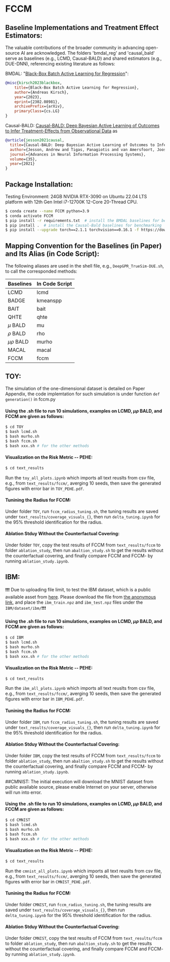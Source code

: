 # FCCM

## Baseline Implementations and Treatment Effect Estimators:
The valuable contributions of the broader community in advancing open-source AI are acknowledged. The folders 'bmdal_reg' and 'causal_bald' serve as baselines (e.g., LCMD, Causal-BALD) and shared estimators (e.g., DUE-DNN), referencing existing literature as follows:

BMDAL: "[Black-Box Batch Active Learning for Regression](https://arxiv.org/abs/2302.08981)":

```bibtex
@misc{kirsch2023blackbox,
    title={Black-Box Batch Active Learning for Regression},
    author={Andreas Kirsch},
    year={2023},
    eprint={2302.08981},
    archivePrefix={arXiv},
    primaryClass={cs.LG}
}
```
Causal-BALD: [Causal-BALD: Deep Bayesian Active Learning of Outcomes to Infer Treatment-Effects from Observational Data](https://arxiv.org/abs/2111.02275) as

```bibtex
@article{jesson2021causal,
  title={Causal-BALD: Deep Bayesian Active Learning of Outcomes to Infer Treatment-Effects from Observational Data},
  author={Jesson, Andrew and Tigas, Panagiotis and van Amersfoort, Joost and Kirsch, Andreas and Shalit, Uri and Gal, Yarin},
  journal={Advances in Neural Information Processing Systems},
  volume={35},
  year={2021}
}
```

## Package Installation:

Testing Environment: 24GB NVIDIA RTX-3090 on Ubuntu 22.04 LTS platform with 12th Gen Intel i7-12700K 12-Core 20-Thread CPU.

```.sh
$ conda create --name FCCM python=3.9
$ conda activate FCCM
$ pip install -r requirements.txt  # install the BMDAL baselines for benchmarking
$ pip install .  # install the Causal-Bald baselines for benchmarking
$ pip install --upgrade torch==2.1.1 torchvision==0.16.1 -f https://download.pytorch.org/whl/cu118/torch_stable.html
```

## Mapping Convention for the Baselines (in Paper) and Its Alias (in Code Script):

The following aliases are used in the shell file, e.g., ```DeepGPR_TrueSim-DUE.sh```, to call the corresponded methods:

| Baselines       | In Code Script  |
|-----------------|-----------------|
| LCMD            | lcmd            |
| BADGE           | kmeanspp        |
| BAIT            | bait            |
| QHTE            | qhte            |
| $\mu$ BALD      | mu              |
| $\rho$ BALD     | rho             |
| $\mu\rho$ BALD  | murho           |
| MACAL           | macal           |
| FCCM            | fccm            |

## TOY: 

The simulation of the one-dimensional dataset is detailed on Paper Appendix, the code implemtation for such simulation is under function ```def generation()``` in fccm.py

#### Using the .sh file to run 10 simulations, examples on LCMD, $\mu\rho$ BALD, and FCCM are given as follows:
```.sh
$ cd TOY
$ bash lcmd.sh 
$ bash murho.sh
$ bash fccm.sh
$ bash xxx.sh # for the other methods
```

#### Visualization on the Risk Metric -- PEHE:
```.sh
$ cd text_results
```
Run the ```toy_all_plots.ipynb``` which imports all text reuslts from csv file, e.g., from ```text_results/fccm/```, averging 10 seeds, then save the generated figures with error bar in ```TOY_PEHE.pdf```.

#### Tunining the Radius for FCCM:

Under folder ```TOY```, run ```fccm_radius_tuning.sh```, the tuning results are saved under ```text_results/coverage_visuals_{}```, then run ```delta_tuning.ipynb``` for the 95% threshold identification for the radius.

#### Ablation Stduy Without the Counterfactual Covering:

Under folder ```TOY```, copy the test results of FCCM from ```text_results/fccm``` to folder ```ablation_study```, then run ```abaltion_study.sh``` to get the results without the counterfactual covering, and finally compare FCCM and FCCM- by running ```ablation_study.ipynb```.

## IBM: 

:exclamation::exclamation::exclamation: Due to uploading file limit, to test the IBM dataset, which is a public available asset from [here](https://github.com/IBM-HRL-MLHLS/IBM-Causal-Inference-Benchmarking-Framework/blob/master/README.md). Please download the file from [the anonymous link](https://drive.google.com/drive/folders/1fKNN-IaizwpEVUuNLtsNGOI0utahN2Hr), and place the ```ibm_train.npz``` and ```ibm_test.npz``` files under the ```IBM/dataset/ibm/```:exclamation::exclamation::exclamation:

#### Using the .sh file to run 10 simulations, examples on LCMD, $\mu\rho$ BALD, and FCCM are given as follows:
```.sh
$ cd IBM
$ bash lcmd.sh 
$ bash murho.sh
$ bash fccm.sh
$ bash xxx.sh # for the other methods
```

#### Visualization on the Risk Metric -- PEHE:
```.sh
$ cd text_results
```
Run the ```ibm_all_plots.ipynb``` which imports all text reuslts from csv file, e.g., from ```text_results/fccm/```, averging 10 seeds, then save the generated figures with error bar in ```IBM_PEHE.pdf```.

#### Tunining the Radius for FCCM:

Under folder ```IBM```, run ```fccm_radius_tuning.sh```, the tuning results are saved under ```text_results/coverage_visuals_{}```, then run ```delta_tuning.ipynb``` for the 95% threshold identification for the radius.

#### Ablation Stduy Without the Counterfactual Covering:

Under folder ```IBM```, copy the test results of FCCM from ```text_results/fccm``` to folder ```ablation_study```, then run ```abaltion_study.sh``` to get the results without the counterfactual covering, and finally compare FCCM and FCCM- by running ```ablation_study.ipynb```.


##CMNIST:
The initial execution will download the MNIST dataset from public available source, please enable Internet on your server, otherwise will run into error.

#### Using the .sh file to run 10 simulations, examples on LCMD, $\mu\rho$ BALD, and FCCM are given as follows:
```.sh
$ cd CMNIST
$ bash lcmd.sh 
$ bash murho.sh
$ bash fccm.sh
$ bash xxx.sh # for the other methods
```

#### Visualization on the Risk Metric -- PEHE:
```.sh
$ cd text_results
```
Run the ```cmnist_all_plots.ipynb``` which imports all text reuslts from csv file, e.g., from ```text_results/fccm/```, averging 10 seeds, then save the generated figures with error bar in ```CMNIST_PEHE.pdf```.

#### Tunining the Radius for FCCM:

Under folder ```CMNIST```, run ```fccm_radius_tuning.sh```, the tuning results are saved under ```text_results/coverage_visuals_{}```, then run ```delta_tuning.ipynb``` for the 95% threshold identification for the radius.

#### Ablation Stduy Without the Counterfactual Covering:

Under folder ```CMNIST```, copy the test results of FCCM from ```text_results/fccm``` to folder ```ablation_study```, then run ```abaltion_study.sh``` to get the results without the counterfactual covering, and finally compare FCCM and FCCM- by running ```ablation_study.ipynb```.




